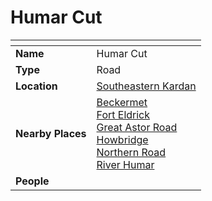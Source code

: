# Humar Cut

| []() | |
| --- | --- |
| **Name** | Humar Cut |
| **Type** | Road |
| **Location** | [Southeastern Kardan](../regions/southeastern-kardan.md) |
| **Nearby Places** | [Beckermet](../settlements/towns/beckermet.md)<br>[Fort Eldrick](../settlements/forts/fort-eldrick.md)<br>[Great Astor Road](great-astor-road.md)<br>[Howbridge](../settlements/villages/howbridge.md)<br>[Northern Road](northern-road.md)<br>[River Humar](../topography/rivers-lakes/river-humar.md) |
| **People** | |

